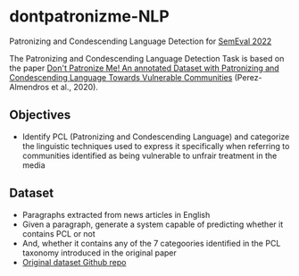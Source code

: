 # dontpatronizme-NLP
Patronizing and Condescending Language Detection for [SemEval 2022](https://sites.google.com/view/pcl-detection-semeval2022/)

The Patronizing and Condescending Language Detection Task is based on the paper [Don't Patronize Me! An annotated Dataset with Patronizing and Condescending Language Towards Vulnerable Communities](https://aclanthology.org/2020.coling-main.518/) (Perez-Almendros et al., 2020).

## Objectives

- Identify PCL (Patronizing and Condescending Language) and categorize the linguistic techniques used to express it specifically when referring to communities identified as being vulnerable to unfrair treatment in the media

## Dataset

- Paragraphs extracted from news articles in English
- Given a paragraph, generate a system capable of predicting whether it contains PCL or not
- And, whether it contains any of the 7 categoories identified in the PCL taxonomy introduced in the original paper
- [Original dataset Github repo](https://github.com/Perez-AlmendrosC/dontpatronizeme)

